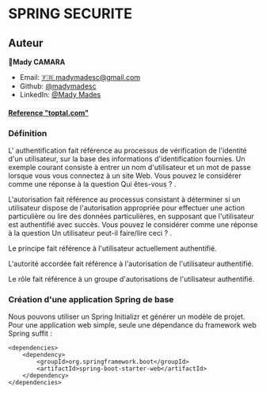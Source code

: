 
# SPRING SECURITE

## Auteur

👤**Mady CAMARA**

* Email: [🇫🇷 madymadesc@gmail.com](<madymadesc@gmail.com>)
* Github: [@madymadesc](https://github.com/madymadesc)
* LinkedIn: [@Mady Mades](https://www.linkedin.com/in/mady-camara-b12b04114)

#### [Reference "toptal.com"](https://www.toptal.com/spring/spring-security-tutorial)

### Définition

L' authentification fait référence au processus de vérification de l'identité d'un utilisateur, sur la base des informations d'identification fournies. Un exemple courant consiste à entrer un nom d'utilisateur et un mot de passe lorsque vous vous connectez à un site Web. Vous pouvez le considérer comme une réponse à la question Qui êtes-vous ? .

L'autorisation fait référence au processus consistant à déterminer si un utilisateur dispose de l'autorisation appropriée pour effectuer une action particulière ou lire des données particulières, en supposant que l'utilisateur est authentifié avec succès. Vous pouvez le considérer comme une réponse à la question Un utilisateur peut-il faire/lire ceci ? .

Le principe fait référence à l'utilisateur actuellement authentifié.

L'autorité accordée fait référence à l'autorisation de l'utilisateur authentifié.

Le rôle fait référence à un groupe d'autorisations de l'utilisateur authentifié.

### Création d'une application Spring de base

Nous pouvons utiliser un Spring Initializr et générer un modèle de projet. Pour une application web simple, seule une dépendance du framework web Spring suffit :
  
```
<dependencies>
    <dependency>
        <groupId>org.springframework.boot</groupId>
        <artifactId>spring-boot-starter-web</artifactId>
    </dependency>
</dependencies>
```